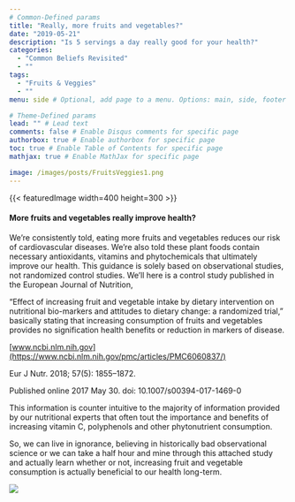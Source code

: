 ```yaml
---
# Common-Defined params
title: "Really, more fruits and vegetables?"
date: "2019-05-21"
description: "Is 5 servings a day really good for your health?"
categories:
  - "Common Beliefs Revisited"
  - ""
tags:
  - "Fruits & Veggies"
  - ""
menu: side # Optional, add page to a menu. Options: main, side, footer

# Theme-Defined params
lead: "" # Lead text
comments: false # Enable Disqus comments for specific page
authorbox: true # Enable authorbox for specific page
toc: true # Enable Table of Contents for specific page
mathjax: true # Enable MathJax for specific page

image: /images/posts/FruitsVeggies1.png
---
```


{{< featuredImage width=400 height=300 >}}

#### More fruits and vegetables really improve health?

We’re consistently told, eating more fruits and vegetables reduces our risk of cardiovascular diseases. We’re also told these plant foods contain necessary antioxidants, vitamins and phytochemicals that ultimately improve our health. This guidance is solely based on observational studies, not randomized control studies. We’ll here is a control study published in the European Journal of Nutrition,


“Effect of increasing fruit and vegetable intake by dietary intervention on nutritional bio-markers and attitudes to dietary change: a randomized trial,” basically stating that increasing consumption of fruits and vegetables provides no signification health benefits or reduction in markers of disease.


[www.ncbi.nlm.nih.gov](https://www.ncbi.nlm.nih.gov/pmc/articles/PMC6060837/)


Eur J Nutr. 2018; 57(5): 1855–1872.

Published online 2017 May 30. doi: 10.1007/s00394-017-1469-0


This information is counter intuitive to the majority of information provided by our nutritional experts that often tout the importance and benefits of increasing vitamin C, polyphenols and other phytonutrient consumption.


So, we can live in ignorance, believing in historically bad observational science or we can take a half hour and mine through this attached study and actually learn whether or not, increasing fruit and vegetable consumption is actually beneficial to our health long-term.

![](/images/logo_transparent-300x300.png)
